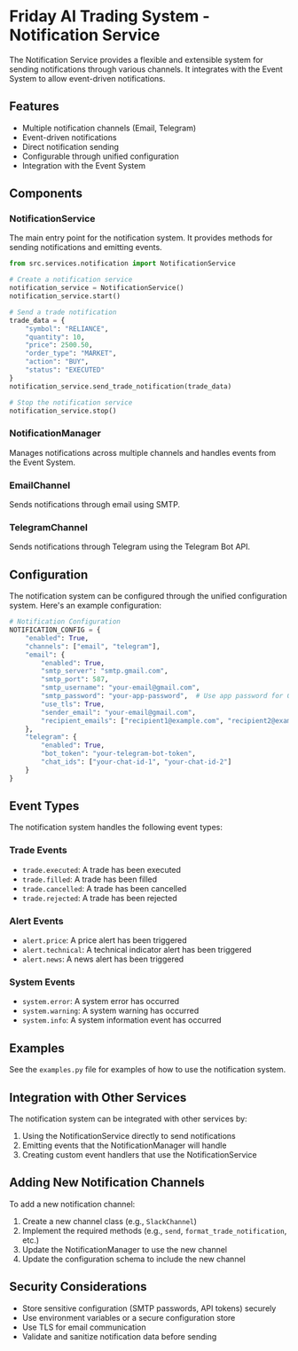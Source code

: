 # Friday AI Trading System - Notification Service

The Notification Service provides a flexible and extensible system for sending notifications through various channels. It integrates with the Event System to allow event-driven notifications.

## Features

- Multiple notification channels (Email, Telegram)
- Event-driven notifications
- Direct notification sending
- Configurable through unified configuration
- Integration with the Event System

## Components

### NotificationService

The main entry point for the notification system. It provides methods for sending notifications and emitting events.

```python
from src.services.notification import NotificationService

# Create a notification service
notification_service = NotificationService()
notification_service.start()

# Send a trade notification
trade_data = {
    "symbol": "RELIANCE",
    "quantity": 10,
    "price": 2500.50,
    "order_type": "MARKET",
    "action": "BUY",
    "status": "EXECUTED"
}
notification_service.send_trade_notification(trade_data)

# Stop the notification service
notification_service.stop()
```

### NotificationManager

Manages notifications across multiple channels and handles events from the Event System.

### EmailChannel

Sends notifications through email using SMTP.

### TelegramChannel

Sends notifications through Telegram using the Telegram Bot API.

## Configuration

The notification system can be configured through the unified configuration system. Here's an example configuration:

```python
# Notification Configuration
NOTIFICATION_CONFIG = {
    "enabled": True,
    "channels": ["email", "telegram"],
    "email": {
        "enabled": True,
        "smtp_server": "smtp.gmail.com",
        "smtp_port": 587,
        "smtp_username": "your-email@gmail.com",
        "smtp_password": "your-app-password",  # Use app password for Gmail
        "use_tls": True,
        "sender_email": "your-email@gmail.com",
        "recipient_emails": ["recipient1@example.com", "recipient2@example.com"]
    },
    "telegram": {
        "enabled": True,
        "bot_token": "your-telegram-bot-token",
        "chat_ids": ["your-chat-id-1", "your-chat-id-2"]
    }
}
```

## Event Types

The notification system handles the following event types:

### Trade Events

- `trade.executed`: A trade has been executed
- `trade.filled`: A trade has been filled
- `trade.cancelled`: A trade has been cancelled
- `trade.rejected`: A trade has been rejected

### Alert Events

- `alert.price`: A price alert has been triggered
- `alert.technical`: A technical indicator alert has been triggered
- `alert.news`: A news alert has been triggered

### System Events

- `system.error`: A system error has occurred
- `system.warning`: A system warning has occurred
- `system.info`: A system information event has occurred

## Examples

See the `examples.py` file for examples of how to use the notification system.

## Integration with Other Services

The notification system can be integrated with other services by:

1. Using the NotificationService directly to send notifications
2. Emitting events that the NotificationManager will handle
3. Creating custom event handlers that use the NotificationService

## Adding New Notification Channels

To add a new notification channel:

1. Create a new channel class (e.g., `SlackChannel`)
2. Implement the required methods (e.g., `send`, `format_trade_notification`, etc.)
3. Update the NotificationManager to use the new channel
4. Update the configuration schema to include the new channel

## Security Considerations

- Store sensitive configuration (SMTP passwords, API tokens) securely
- Use environment variables or a secure configuration store
- Use TLS for email communication
- Validate and sanitize notification data before sending